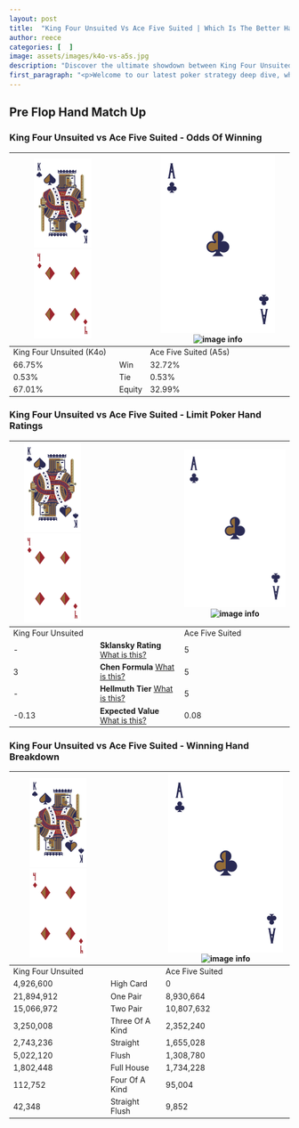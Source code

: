 ```yaml
---
layout: post
title:  "King Four Unsuited Vs Ace Five Suited | Which Is The Better Hand In Poker? A Complete Guide"
author: reece
categories: [  ]
image: assets/images/k4o-vs-a5s.jpg
description: "Discover the ultimate showdown between King Four Unsuited and Ace Five Suited in poker! Uncover the odds, strategies, and scenarios where one hand triumphs over the other. Get ready to up your poker game with this thrilling analysis."
first_paragraph: "<p>Welcome to our latest poker strategy deep dive, where we're pitting two distinct hands against each other in a high-stakes showdown: King Four Unsuited vs Ace Five Suited.</p><p>In the dynamic world of poker, every decision counts, and knowing which hand holds the upper hand is key to your success at the table.</p><p>In this article, we'll dissect these two hands, explore the scenarios where one dominates the other, and equip you with the knowledge to make strategic choices that can tip the odds in your favor.</p><p>Get ready to unravel the intriguing dynamics of these poker hands and elevate your game to new heights.</p>"
---
```




[comment]: # (sp0)

## Pre Flop Hand Match Up

<div class="table hand-ratings" markdown="1"> 



### King Four Unsuited vs Ace Five Suited - Odds Of Winning


    
| ![image info](assets/images/hand1/K.png) ![image info](assets/images/hand1/4o.png) |  | ![image info](assets/images/hand2/A.png) ![image info](assets/images/hand2/5s.png) |
| -------- | -------- | -------- |
| King Four Unsuited (K4o) |  | Ace Five Suited (A5s) |
| 66.75% | Win | 32.72% |
| 0.53% | Tie | 0.53% |
| 67.01% | Equity | 32.99% |




[comment]: # (sp1)



### King Four Unsuited vs Ace Five Suited - Limit Poker Hand Ratings


    
| ![image info](assets/images/hand1/K.png) ![image info](assets/images/hand1/4o.png) |  | ![image info](assets/images/hand2/A.png) ![image info](assets/images/hand2/5s.png) |
| -------- | -------- | -------- |
| King Four Unsuited |  | Ace Five Suited |
| - | **Sklansky Rating** [What is this?](/sklansky-rating-explained) | 5 |
| 3 | **Chen Formula** [What is this?](/chen-formula-explained) | 5 |
| - | **Hellmuth Tier** [What is this?](/Hellmuth-tier-explained) | 5 |
| -0.13 | **Expected Value** [What is this?](/expected-value-explained) | 0.08 |




[comment]: # (sp2)



### King Four Unsuited vs Ace Five Suited - Winning Hand Breakdown


    
| ![image info](assets/images/hand1/K.png) ![image info](assets/images/hand1/4o.png) |  | ![image info](assets/images/hand2/A.png) ![image info](assets/images/hand2/5s.png) |
| -------- | -------- | -------- |
| King Four Unsuited |  | Ace Five Suited |
| 4,926,600 | High Card | 0 |
| 21,894,912 | One Pair | 8,930,664 |
| 15,066,972 | Two Pair | 10,807,632 |
| 3,250,008 | Three Of A Kind | 2,352,240 |
| 2,743,236 | Straight | 1,655,028 |
| 5,022,120 | Flush | 1,308,780 |
| 1,802,448 | Full House | 1,734,228 |
| 112,752 | Four Of A Kind | 95,004 |
| 42,348 | Straight Flush | 9,852 |




[comment]: # (sp3)



</div>

[comment]: # (sp4)



[comment]: # (sp5)

